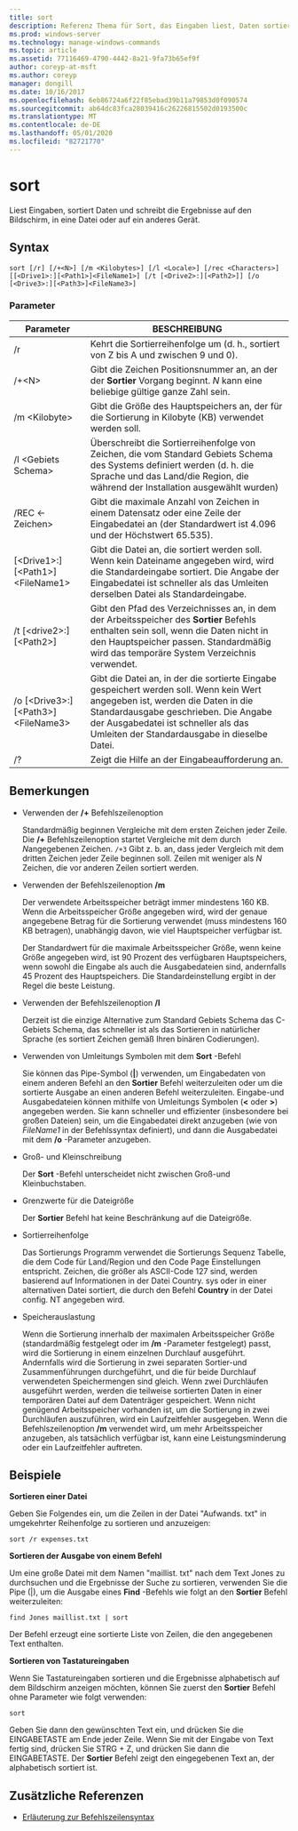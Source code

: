 ```yaml
---
title: sort
description: Referenz Thema für Sort, das Eingaben liest, Daten sortiert und die Ergebnisse auf den Bildschirm, in eine Datei oder auf ein anderes Gerät schreibt.
ms.prod: windows-server
ms.technology: manage-windows-commands
ms.topic: article
ms.assetid: 77116469-4790-4442-8a21-9fa73b65ef9f
author: coreyp-at-msft
ms.author: coreyp
manager: dongill
ms.date: 10/16/2017
ms.openlocfilehash: 6eb86724a6f22f85ebad39b11a79853d0f090574
ms.sourcegitcommit: ab64dc83fca28039416c26226815502d0193500c
ms.translationtype: MT
ms.contentlocale: de-DE
ms.lasthandoff: 05/01/2020
ms.locfileid: "82721770"
---
```

# <a name="sort"></a>sort

Liest Eingaben, sortiert Daten und schreibt die Ergebnisse auf den Bildschirm, in eine Datei oder auf ein anderes Gerät.



## <a name="syntax"></a>Syntax

```
sort [/r] [/+<N>] [/m <Kilobytes>] [/l <Locale>] [/rec <Characters>] [[<Drive1>:][<Path1>]<FileName1>] [/t [<Drive2>:][<Path2>]] [/o [<Drive3>:][<Path3>]<FileName3>]
```

### <a name="parameters"></a>Parameter

|Parameter|BESCHREIBUNG|
|---------|-----------|
|/r|Kehrt die Sortierreihenfolge um (d. h., sortiert von Z bis A und zwischen 9 und 0).|
|/+\<N>|Gibt die Zeichen Positionsnummer an, an der der **Sortier** Vorgang beginnt. *N* kann eine beliebige gültige ganze Zahl sein.|
|/m \<Kilobyte>|Gibt die Größe des Hauptspeichers an, der für die Sortierung in Kilobyte (KB) verwendet werden soll.|
|/l \<Gebiets Schema>|Überschreibt die Sortierreihenfolge von Zeichen, die vom Standard Gebiets Schema des Systems definiert werden (d. h. die Sprache und das Land/die Region, die während der Installation ausgewählt wurden)|
|/REC \<-Zeichen>|Gibt die maximale Anzahl von Zeichen in einem Datensatz oder eine Zeile der Eingabedatei an (der Standardwert ist 4.096 und der Höchstwert 65.535).|
|[\<Drive1>:] [\<Path1>] \<FileName1>|Gibt die Datei an, die sortiert werden soll. Wenn kein Dateiname angegeben wird, wird die Standardeingabe sortiert. Die Angabe der Eingabedatei ist schneller als das Umleiten derselben Datei als Standardeingabe.|
|/t [\<drive2>:] [\<Path2>]|Gibt den Pfad des Verzeichnisses an, in dem der Arbeitsspeicher des **Sortier** Befehls enthalten sein soll, wenn die Daten nicht in den Hauptspeicher passen. Standardmäßig wird das temporäre System Verzeichnis verwendet.|
|/o [\<Drive3>:] [\<Path3>]\<FileName3>|Gibt die Datei an, in der die sortierte Eingabe gespeichert werden soll. Wenn kein Wert angegeben ist, werden die Daten in die Standardausgabe geschrieben. Die Angabe der Ausgabedatei ist schneller als das Umleiten der Standardausgabe in dieselbe Datei.|
|/?|Zeigt die Hilfe an der Eingabeaufforderung an.|

## <a name="remarks"></a>Bemerkungen

-   Verwenden der **/+** Befehlszeilenoption

    Standardmäßig beginnen Vergleiche mit dem ersten Zeichen jeder Zeile. Die **/+** Befehlszeilenoption startet Vergleiche mit dem durch *N*angegebenen Zeichen. `/+3` Gibt z. b. an, dass jeder Vergleich mit dem dritten Zeichen jeder Zeile beginnen soll. Zeilen mit weniger als *N* Zeichen, die vor anderen Zeilen sortiert werden.
-   Verwenden der Befehlszeilenoption **/m**

    Der verwendete Arbeitsspeicher beträgt immer mindestens 160 KB. Wenn die Arbeitsspeicher Größe angegeben wird, wird der genaue angegebene Betrag für die Sortierung verwendet (muss mindestens 160 KB betragen), unabhängig davon, wie viel Hauptspeicher verfügbar ist.

    Der Standardwert für die maximale Arbeitsspeicher Größe, wenn keine Größe angegeben wird, ist 90 Prozent des verfügbaren Hauptspeichers, wenn sowohl die Eingabe als auch die Ausgabedateien sind, andernfalls 45 Prozent des Hauptspeichers. Die Standardeinstellung ergibt in der Regel die beste Leistung.
-   Verwenden der Befehlszeilenoption **/l**

    Derzeit ist die einzige Alternative zum Standard Gebiets Schema das C-Gebiets Schema, das schneller ist als das Sortieren in natürlicher Sprache (es sortiert Zeichen gemäß Ihren binären Codierungen).
-   Verwenden von Umleitungs Symbolen mit dem **Sort** -Befehl

    Sie können das Pipe-Symbol (**|**) verwenden, um Eingabedaten von einem anderen Befehl an den **Sortier** Befehl weiterzuleiten oder um die sortierte Ausgabe an einen anderen Befehl weiterzuleiten. Eingabe-und Ausgabedateien können mithilfe von Umleitungs Symbolen (**<** oder **>**) angegeben werden. Sie kann schneller und effizienter (insbesondere bei großen Dateien) sein, um die Eingabedatei direkt anzugeben (wie von *FileName1* in der Befehlssyntax definiert), und dann die Ausgabedatei mit dem **/o** -Parameter anzugeben.
-   Groß- und Kleinschreibung

    Der **Sort** -Befehl unterscheidet nicht zwischen Groß-und Kleinbuchstaben.
-   Grenzwerte für die Dateigröße

    Der **Sortier** Befehl hat keine Beschränkung auf die Dateigröße.
-   Sortierreihenfolge

    Das Sortierungs Programm verwendet die Sortierungs Sequenz Tabelle, die dem Code für Land/Region und den Code Page Einstellungen entspricht. Zeichen, die größer als ASCII-Code 127 sind, werden basierend auf Informationen in der Datei Country. sys oder in einer alternativen Datei sortiert, die durch den Befehl **Country** in der Datei config. NT angegeben wird.
-   Speicherauslastung

    Wenn die Sortierung innerhalb der maximalen Arbeitsspeicher Größe (standardmäßig festgelegt oder im **/m** -Parameter festgelegt) passt, wird die Sortierung in einem einzelnen Durchlauf ausgeführt. Andernfalls wird die Sortierung in zwei separaten Sortier-und Zusammenführungen durchgeführt, und die für beide Durchlauf verwendeten Speichermengen sind gleich. Wenn zwei Durchläufen ausgeführt werden, werden die teilweise sortierten Daten in einer temporären Datei auf dem Datenträger gespeichert. Wenn nicht genügend Arbeitsspeicher vorhanden ist, um die Sortierung in zwei Durchläufen auszuführen, wird ein Laufzeitfehler ausgegeben. Wenn die Befehlszeilenoption **/m** verwendet wird, um mehr Arbeitsspeicher anzugeben, als tatsächlich verfügbar ist, kann eine Leistungsminderung oder ein Laufzeitfehler auftreten.

## <a name="examples"></a>Beispiele

**Sortieren einer Datei**

Geben Sie Folgendes ein, um die Zeilen in der Datei "Aufwands. txt" in umgekehrter Reihenfolge zu sortieren und anzuzeigen:

`sort /r expenses.txt`

**Sortieren der Ausgabe von einem Befehl**

Um eine große Datei mit dem Namen "maillist. txt" nach dem Text Jones zu durchsuchen und die Ergebnisse der Suche zu sortieren, verwenden Sie die Pipe (|), um die Ausgabe eines **Find** -Befehls wie folgt an den **Sortier** Befehl weiterzuleiten:

`find Jones maillist.txt | sort`

Der Befehl erzeugt eine sortierte Liste von Zeilen, die den angegebenen Text enthalten.

**Sortieren von Tastatureingaben**

Wenn Sie Tastatureingaben sortieren und die Ergebnisse alphabetisch auf dem Bildschirm anzeigen möchten, können Sie zuerst den **Sortier** Befehl ohne Parameter wie folgt verwenden:

`sort`

Geben Sie dann den gewünschten Text ein, und drücken Sie die EINGABETASTE am Ende jeder Zeile. Wenn Sie mit der Eingabe von Text fertig sind, drücken Sie STRG + Z, und drücken Sie dann die EINGABETASTE. Der **Sortier** Befehl zeigt den eingegebenen Text an, der alphabetisch sortiert ist.

## <a name="additional-references"></a>Zusätzliche Referenzen

- [Erläuterung zur Befehlszeilensyntax](command-line-syntax-key.md)